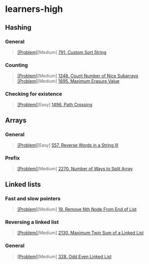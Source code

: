 # learners-high

## Hashing 
### General
 > [[Problem]](https://leetcode.com/problems/custom-sort-string/)[Medium] [791. Custom Sort String](https://github.com/hyoseo/learners-high/blob/main/LeetCode791.java)
### Counting
 > [[Problem]](https://leetcode.com/problems/count-number-of-nice-subarrays/)[Medium] [1248. Count Number of Nice Subarrays
](https://github.com/hyoseo/learners-high/blob/main/LeetCode1248.java)  
 > [[Problem]](https://leetcode.com/problems/maximum-erasure-value/)[Medium] [1695. Maximum Erasure Value](https://github.com/hyoseo/learners-high/blob/main/LeetCode1695.java)
### Checking for existence
> [[Problem]](https://leetcode.com/problems/path-crossing/)[Easy] [1496. Path Crossing
](https://github.com/hyoseo/learners-high/blob/main/LeetCode1496.java)  
## Arrays
### General
 > [[Problem]](https://leetcode.com/problems/reverse-words-in-a-string-iii/)[Easy] [557. Reverse Words in a String III](https://github.com/hyoseo/learners-high/blob/main/LeetCode557.java)
### Prefix
 > [[Problem]](https://leetcode.com/problems/number-of-ways-to-split-array/)[Medium] [2270. Number of Ways to Split Array](https://github.com/hyoseo/learners-high/blob/main/LeetCode2270.java)
## Linked lists
### Fast and slow pointers
 > [[Problem]](https://leetcode.com/problems/remove-nth-node-from-end-of-list/)[Medium] [19. Remove Nth Node From End of List](https://github.com/hyoseo/learners-high/blob/main/LeetCode19.java)
### Reversing a linked list
 > [[Problem]](https://leetcode.com/problems/maximum-twin-sum-of-a-linked-list/)[Medium] [2130. Maximum Twin Sum of a Linked List](https://github.com/hyoseo/learners-high/blob/main/LeetCode2130.java)
 ### General
 > [[Problem]](https://leetcode.com/problems/odd-even-linked-list/)[Medium] [328. Odd Even Linked List](https://github.com/hyoseo/learners-high/blob/main/LeetCode328.java)